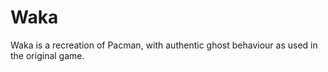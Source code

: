 # Waka

Waka is a recreation of Pacman, with authentic ghost behaviour as used in the original game.
